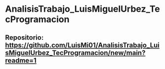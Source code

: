 # AnalisisTrabajo_LuisMiguelUrbez_TecProgramacion
## Repositorio: https://github.com/LuisMi01/AnalisisTrabajo_LuisMiguelUrbez_TecProgramacion/new/main?readme=1
